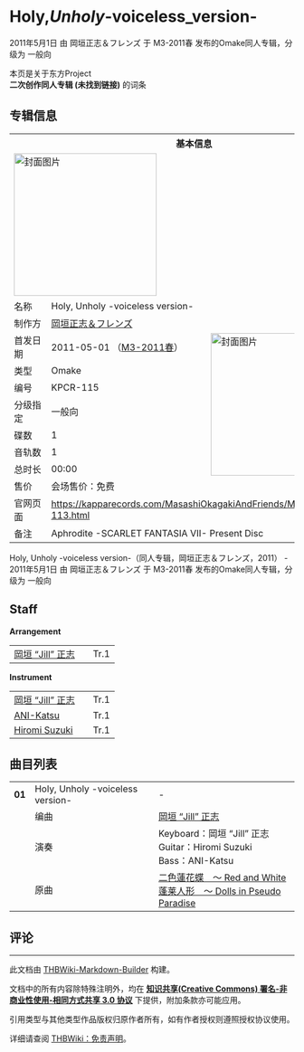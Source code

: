 # Holy,_Unholy_-voiceless_version-

<!-- source html: G:\repos\THBWiki-Markdown-Builder\THBWikiMarkdown\Temp\main\5\54\ns0%3AHoly%2C_Unholy_-voiceless_version-.html -->

2011年5月1日 由 岡垣正志＆フレンズ 于 M3-2011春 发布的Omake同人专辑，分级为 一般向

本页是关于东方Project  
 **二次创作同人专辑 (未找到链接)** 的词条

## 专辑信息

<table><tbody><tr><th colspan="3">基本信息</th></tr><tr><td class="cover-artwork-mobile" colspan="2"><a href="./文件-Holy,_Unholy_-voiceless_version-封面.jpg.md" class="image" title="封面图片"><img alt="封面图片" src="https://upload.thwiki.cc/8/83/Holy%2C_Unholy_-voiceless_version-%E5%B0%81%E9%9D%A2.jpg" decoding="async" loading="lazy" width="252" height="252" data-file-width="200" data-file-height="200"></a></td>
</tr><tr><td class="label">名称</td><td colspan="2"> Holy, Unholy -voiceless version- </td></tr><tr><td class="label">制作方</td><td><a href="./岡垣正志＆フレンズ.md" title="岡垣正志＆フレンズ">岡垣正志＆フレンズ</a></td><td class="cover-artwork" rowspan="9" style="min-width:252px;"><a href="./文件-Holy,_Unholy_-voiceless_version-封面.jpg.md" class="image" title="封面图片"><img alt="封面图片" src="https://upload.thwiki.cc/8/83/Holy%2C_Unholy_-voiceless_version-%E5%B0%81%E9%9D%A2.jpg" decoding="async" loading="lazy" width="252" height="252" data-file-width="200" data-file-height="200"></a></td>
</tr><tr><td class="label">首发日期</td><td>2011-05-01&#160;（<a href="/展会作品列表?e=M3%2327">M3-2011春</a>）</td></tr><tr><td class="label">类型</td><td>Omake</td></tr><tr><td class="label">编号</td><td>KPCR-115</td></tr><tr><td class="label">分级指定</td><td>一般向</td></tr><tr><td class="label">碟数</td><td>1</td></tr><tr><td class="label">音轨数</td><td>1</td></tr><tr><td class="label">总时长</td><td>00:00</td></tr><tr><td class="label">售价</td><td>会场售价：免费</td></tr>
<tr><td class="label">官网页面</td><td colspan="2"><a rel="nofollow" class="external free" href="https://kapparecords.com/MasashiOkagakiAndFriends/M_OKAGAKI_KPCR-113.html">https://kapparecords.com/MasashiOkagakiAndFriends/M_OKAGAKI_KPCR-113.html</a></td></tr><tr><td class="label">备注</td><td colspan="2">Aphrodite -SCARLET FANTASIA VII- Present Disc</td></tr></tbody></table>

Holy, Unholy -voiceless version-（同人专辑，岡垣正志＆フレンズ，2011） - 2011年5月1日 由 岡垣正志＆フレンズ 于 M3-2011春 发布的Omake同人专辑，分级为 一般向

## Staff
  
 **Arrangement**   

<table><tbody><tr><td><a href="/index.php?title=%E5%B2%A1%E5%9E%A3_%E2%80%9CJill%E2%80%9D_%E6%AD%A3%E5%BF%97&amp;action=edit&amp;redlink=1" class="new" title="岡垣 “Jill” 正志（页面不存在）">岡垣 “Jill” 正志</a></td><td></td><td>Tr.1</td></tr></tbody></table>

  
 **Instrument**   

<table><tbody><tr><td><a href="/index.php?title=%E5%B2%A1%E5%9E%A3_%E2%80%9CJill%E2%80%9D_%E6%AD%A3%E5%BF%97&amp;action=edit&amp;redlink=1" class="new" title="岡垣 “Jill” 正志（页面不存在）">岡垣 “Jill” 正志</a></td><td></td><td>Tr.1</td></tr><tr><td><a href="/index.php?title=ANI-Katsu&amp;action=edit&amp;redlink=1" class="new" title="ANI-Katsu（页面不存在）">ANI-Katsu</a></td><td></td><td>Tr.1</td></tr><tr><td><a href="/index.php?title=Hiromi_Suzuki&amp;action=edit&amp;redlink=1" class="new" title="Hiromi Suzuki（页面不存在）">Hiromi Suzuki</a></td><td></td><td>Tr.1</td></tr></tbody></table>



## 曲目列表

<table><tbody><tr><td id="1" class="infoYD"><b>01</b></td><td id="Holy,_Unholy_-voiceless_version-" colspan="2" class="title">Holy, Unholy -voiceless version-<span class="thcsearchlinks"><a rel="nofollow" class="external text" href="https://cd.thwiki.cc?arrange=岡垣 “Jill” 正志&amp;ogmusic=二色蓮花蝶　～ Red and White&amp;fromwiki=Holy,_Unholy_-voiceless_version-"><span title="搜索相似同人曲"></span></a></span></td><td class="time">-</td></tr><tr><td class="left"></td><td class="label">编曲</td><td class="text" colspan="2"><a href="/index.php?title=%E5%B2%A1%E5%9E%A3_%E2%80%9CJill%E2%80%9D_%E6%AD%A3%E5%BF%97&amp;action=edit&amp;redlink=1" class="new" title="岡垣 “Jill” 正志（页面不存在）">岡垣 “Jill” 正志</a><span class="thcsearchlinks"><a rel="nofollow" class="external text" href="https://cd.thwiki.cc?arrange=，岡垣 “Jill” 正志&amp;fromwiki=Holy,_Unholy_-voiceless_version-"><span></span></a></span></td></tr><tr><td class="left"></td><td class="label">演奏</td><td class="text" colspan="2">Keyboard：岡垣 “Jill” 正志 <br>Guitar：Hiromi Suzuki <br>Bass：ANI-Katsu</td></tr><tr><td class="left"></td><td class="label">原曲</td><td class="text" colspan="2"><span class="thcsearchlinks"><a rel="nofollow" class="external text" href="https://cd.thwiki.cc?ogmusic=二色蓮花蝶　～ Red and White&amp;fromwiki=Holy,_Unholy_-voiceless_version-"><span></span></a></span><div class="ogmusic"><a href="./二色蓮花蝶_～_Red_and_White.md" class="mw-redirect" title="二色蓮花蝶 ～ Red and White">二色蓮花蝶　～ Red and White</a></div><div class="source"><a href="./蓬莱人形_～_Dolls_in_Pseudo_Paradise.md" class="mw-redirect" title="蓬莱人形 ～ Dolls in Pseudo Paradise">蓬莱人形　～ Dolls in Pseudo Paradise</a></div></td></tr></tbody></table>



## 评论




---

此文档由 [THBWiki-Markdown-Builder](https://github.com/Delsin-Yu/THBWiki-Markdown-Builder) 构建。

文档中的所有内容除特殊注明外，均在 [**知识共享(Creative Commons) 署名-非商业性使用-相同方式共享 3.0 协议**](https://creativecommons.org/licenses/by-sa/3.0/deed.zh-hans) 下提供，附加条款亦可能应用。

引用类型与其他类型作品版权归原作者所有，如有作者授权则遵照授权协议使用。

详细请查阅 [THBWiki：免责声明](https://thbwiki.cc/THBWiki:%E5%85%8D%E8%B4%A3%E5%A3%B0%E6%98%8E)。

